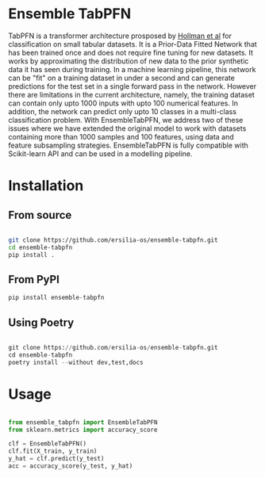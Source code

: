 # Ensemble TabPFN

TabPFN is a transformer architecture prosposed by [Hollman et al](https://arxiv.org/abs/2207.01848) for classification on small tabular datasets. It is a Prior-Data Fitted Network that has been trained once and does not require fine tuning for new datasets. It works by approximating the distribution of new data to the prior synthetic data it has seen during training. In a machine learning pipeline, this network can be "fit" on a training dataset in under a second and can generate predictions for the test set in a single forward pass in the network. However there are limitations in the current architecture, namely, the training dataset can contain only upto 1000 inputs with upto 100 numerical features. In addition, the network can predict only upto 10 classes in a multi-class classification problem. With EnsembleTabPFN, we address two of these issues where we have extended the original model to work with datasets containing more than 1000 samples and 100 features, using data and feature subsampling strategies.
EnsembleTabPFN is fully compatible with Scikit-learn API and can be used in a modelling pipeline.


# Installation

## From source

```bash

git clone https://github.com/ersilia-os/ensemble-tabpfn.git
cd ensemble-tabpfn
pip install .
```

## From PyPI

```python
pip install ensemble-tabpfn
```

## Using Poetry

```python

git clone https://github.com/ersilia-os/ensemble-tabpfn.git
cd ensemble-tabpfn
poetry install --without dev,test,docs
```

# Usage

```python

from ensemble_tabpfn import EnsembleTabPFN
from sklearn.metrics import accuracy_score

clf = EnsembleTabPFN()
clf.fit(X_train, y_train)
y_hat = clf.predict(y_test)
acc = accuracy_score(y_test, y_hat)
```
